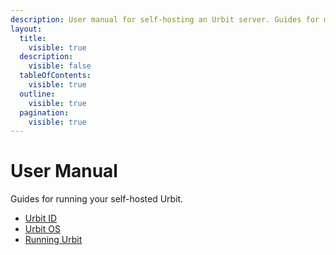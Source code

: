 ```yaml
---
description: User manual for self-hosting an Urbit server. Guides for managing Urbit ID, running Urbit OS, and operating your personal Urbit server.
layout:
  title:
    visible: true
  description:
    visible: false
  tableOfContents:
    visible: true
  outline:
    visible: true
  pagination:
    visible: true
---
```



# User Manual

Guides for running your self-hosted Urbit.

- [Urbit ID](./id/README.md)
- [Urbit OS](./os/README.md)
- [Running Urbit](./running/README.md)
